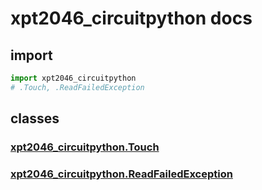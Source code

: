 # xpt2046_circuitpython docs

## import
```py
import xpt2046_circuitpython
# .Touch, .ReadFailedException
```

## classes
### [xpt2046_circuitpython.Touch](xpt2046_circuitpython.md#Touch)
### [xpt2046_circuitpython.ReadFailedException](xpt2046_circuitpython.md#ReadFailedException)